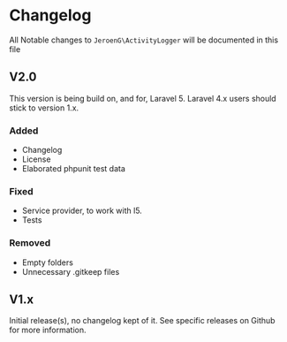 # Changelog

All Notable changes to `JeroenG\ActivityLogger` will be documented in this file

## V2.0
This version is being build on, and for, Laravel 5. Laravel 4.x users should stick to version 1.x.

### Added
- Changelog
- License
- Elaborated phpunit test data

### Fixed
- Service provider, to work with l5.
- Tests

### Removed
- Empty folders
- Unnecessary .gitkeep files

## V1.x
Initial release(s), no changelog kept of it. See specific releases on Github for more information.
